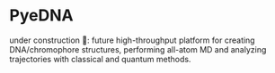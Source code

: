 # PyeDNA

under construction 🚧: future high-throughput platform for creating DNA/chromophore structures, performing all-atom MD and analyzing trajectories with classical and quantum methods.
